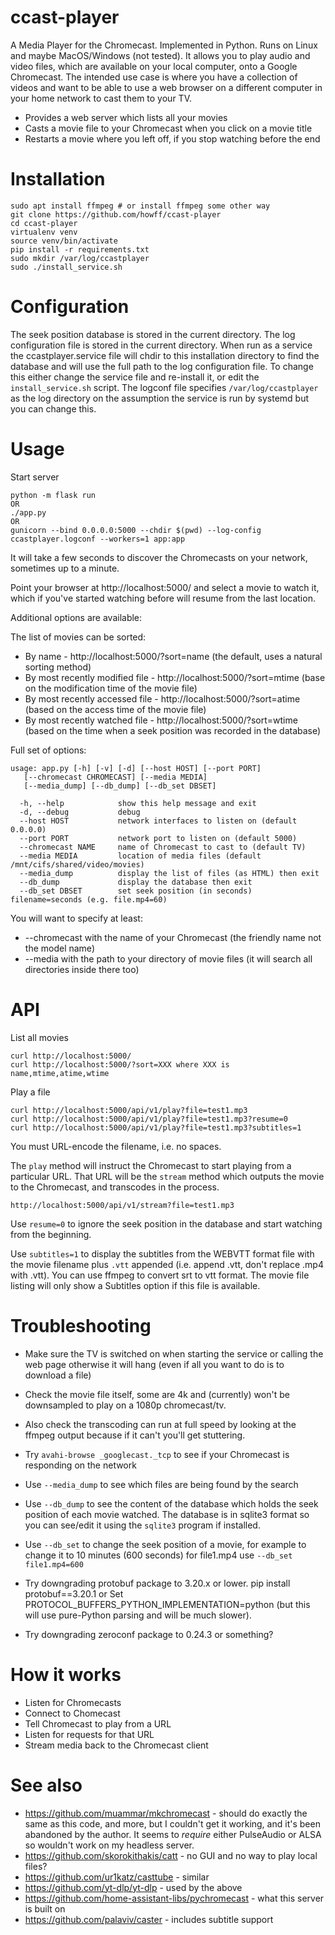 # ccast-player

A Media Player for the Chromecast. Implemented in Python. Runs on Linux and maybe MacOS/Windows (not tested).
It allows you to play audio and video files, which are available on your local computer, onto a Google Chromecast.
The intended use case is where you have a collection of videos and want to be able to use a web browser on a different computer in your home network to cast them to your TV.

* Provides a web server which lists all your movies
* Casts a movie file to your Chromecast when you click on a movie title
* Restarts a movie where you left off, if you stop watching before the end

# Installation

```
sudo apt install ffmpeg # or install ffmpeg some other way
git clone https://github.com/howff/ccast-player
cd ccast-player
virtualenv venv
source venv/bin/activate
pip install -r requirements.txt
sudo mkdir /var/log/ccastplayer
sudo ./install_service.sh
```

# Configuration

The seek position database is stored in the current directory.
The log configuration file is stored in the current directory.
When run as a service the ccastplayer.service file will chdir to this
installation directory to find the database and will use the full
path to the log configuration file. To change this either change the
service file and re-install it, or edit the `install_service.sh` script.
The logconf file specifies `/var/log/ccastplayer` as the log directory
on the assumption the service is run by systemd but you can change this.

# Usage

Start server
```
python -m flask run
OR
./app.py
OR
gunicorn --bind 0.0.0.0:5000 --chdir $(pwd) --log-config ccastplayer.logconf --workers=1 app:app
```

It will take a few seconds to discover the Chromecasts on your network, sometimes up to a minute.

Point your browser at http://localhost:5000/ and select a movie to watch it,
which if you've started watching before will resume from the last location.

Additional options are available:

The list of movies can be sorted:
* By name - http://localhost:5000/?sort=name (the default, uses a natural sorting method)
* By most recently modified file - http://localhost:5000/?sort=mtime (base on the modification time of the movie file)
* By most recently accessed file - http://localhost:5000/?sort=atime (based on the access time of the movie file)
* By most recently watched file - http://localhost:5000/?sort=wtime (based on the time when a seek position was recorded in the database)


Full set of options:
```
usage: app.py [-h] [-v] [-d] [--host HOST] [--port PORT]
   [--chromecast CHROMECAST] [--media MEDIA]
   [--media_dump] [--db_dump] [--db_set DBSET]

  -h, --help            show this help message and exit
  -d, --debug           debug
  --host HOST           network interfaces to listen on (default 0.0.0.0)
  --port PORT           network port to listen on (default 5000)
  --chromecast NAME     name of Chromecast to cast to (default TV)
  --media MEDIA         location of media files (default /mnt/cifs/shared/video/movies)
  --media_dump          display the list of files (as HTML) then exit
  --db_dump             display the database then exit
  --db_set DBSET        set seek position (in seconds) filename=seconds (e.g. file.mp4=60)
```

You will want to specify at least:
* --chromecast with the name of your Chromecast (the friendly name not the model name)
* --media with the path to your directory of movie files (it will search all directories inside there too)

# API

List all movies
```
curl http://localhost:5000/
curl http://localhost:5000/?sort=XXX where XXX is name,mtime,atime,wtime
```

Play a file
```
curl http://localhost:5000/api/v1/play?file=test1.mp3
curl http://localhost:5000/api/v1/play?file=test1.mp3?resume=0
curl http://localhost:5000/api/v1/play?file=test1.mp3?subtitles=1
```
You must URL-encode the filename, i.e. no spaces.

The `play` method will instruct the Chromecast to start playing from a particular URL.
That URL will be the `stream` method which outputs the movie to the Chromecast,
and transcodes in the process.
```
http://localhost:5000/api/v1/stream?file=test1.mp3
```

Use `resume=0` to ignore the seek position in the database and start watching from the beginning.

Use `subtitles=1` to display the subtitles from the WEBVTT format file
with the movie filename plus `.vtt` appended (i.e. append .vtt, don't replace .mp4 with .vtt).
You can use ffmpeg to convert srt to vtt format.
The movie file listing will only show a Subtitles option if this file is available.

# Troubleshooting

* Make sure the TV is switched on when starting the service or calling the web page otherwise it will hang (even if all you want to do is to download a file)

* Check the movie file itself, some are 4k and (currently) won't be downsampled to play on a 1080p chromecast/tv.

* Also check the transcoding can run at full speed by looking at the ffmpeg output because if it can't you'll get stuttering.

* Try `avahi-browse _googlecast._tcp` to see if your Chromecast is responding on the network

* Use `--media_dump` to see which files are being found by the search

* Use `--db_dump` to see the content of the database which holds the seek position
of each movie watched.  The database is in sqlite3 format so you can see/edit it using
the `sqlite3` program if installed.

* Use `--db_set` to change the seek position of a movie, for example to change it to
10 minutes (600 seconds) for file1.mp4 use `--db_set file1.mp4=600`

* Try downgrading protobuf package to 3.20.x or lower.
pip install protobuf==3.20.1
or Set PROTOCOL_BUFFERS_PYTHON_IMPLEMENTATION=python (but this will use pure-Python parsing and will be much slower).

* Try downgrading zeroconf package to 0.24.3 or something?

# How it works

* Listen for Chromecasts
* Connect to Chomecast
* Tell Chromecast to play from a URL
* Listen for requests for that URL
* Stream media back to the Chromecast client

# See also

* https://github.com/muammar/mkchromecast - should do exactly the same as this code, and more, but I couldn't get it working, and it's been abandoned by the author. It seems to *require* either PulseAudio or ALSA so wouldn't work on my headless server.
* https://github.com/skorokithakis/catt - no GUI and no way to play local files?
* https://github.com/ur1katz/casttube - similar
* https://github.com/yt-dlp/yt-dlp - used by the above
* https://github.com/home-assistant-libs/pychromecast - what this server is built on
* https://github.com/palaviv/caster - includes subtitle support

